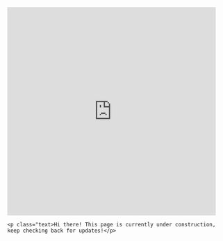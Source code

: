 <head>
    <style>
        body {
           // background: -webkit-linear-gradient(-15, white, cyan);
           // background: linear-gradient(335deg,white,rgb(151, 248, 255));
        }
        p.text {
            font-weight: 900;
            font-size: 30px;
        }
    </style>
</head>
<body>
  <iframe src="https://giphy.com/embed/EIiJp9cQ3GeEU" width="480" height="480" frameBorder="0" class="giphy-embed" allowFullScreen></iframe><p><a href="https://giphy.com/gifs/please-construction-patient-EIiJp9cQ3GeEU"></a></p>
    
    <p class="text>Hi there! This page is currently under construction, keep checking back for updates!</p>
</body>

